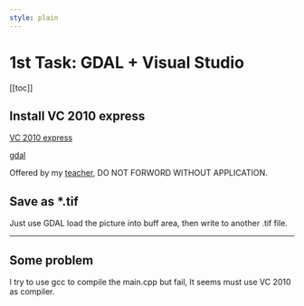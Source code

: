 ```yaml
---
style: plain
---
```

1st Task: GDAL + Visual Studio
===========

[[toc]]

## Install VC 2010 express

[VC 2010 express](https://ouceducn-my.sharepoint.com/:u:/g/personal/gaofeng_ouc_edu_cn/EeLSAzv5H5tIgXPm3bADAJcBklbVYqMXw-G6G39t4ZGmEg?e=PZSmoS)

[gdal](https://ouceducn-my.sharepoint.com/:u:/g/personal/gaofeng_ouc_edu_cn/ES8fvuffgxdOs7lSwpTzocYBd4gJFrDde6vNIXFhQyMWeQ?e=7LbJgt)

Offered by my [teacher](https://github.com/summitgao), DO NOT FORWORD WITHOUT APPLICATION.

## Save as *.tif

Just use GDAL load the picture into buff area, then write to another .tif file.

* * *

## Some problem

I try to use gcc to compile the main.cpp but fail, It seems must use VC 2010 as compiler.
